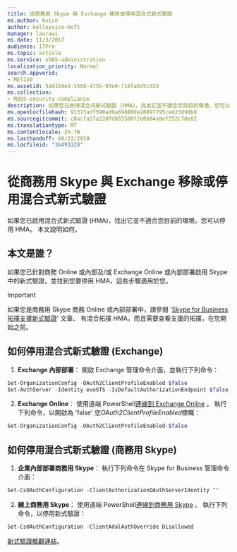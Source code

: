 ```yaml
---
title: 從商務用 Skype 與 Exchange 移除或停用混合式新式驗證
ms.author: kvice
author: kelleyvice-msft
manager: laurawi
ms.date: 11/3/2017
audience: ITPro
ms.topic: article
ms.service: o365-administration
localization_priority: Normal
search.appverid:
- MET150
ms.assetid: 5a91b9e3-1508-475b-93e0-710fa5d5cd2d
ms.collection:
- M365-security-compliance
description: 如果您已啟用混合式新式驗證 (HMA)，找出它並不適合您目前的環境，您可以停用 HMA。 本文說明如何。
ms.openlocfilehash: 91373adf590ad9a69880de20897795ced23d98b8
ms.sourcegitcommit: c8acfa57a22d7d055500f2e8b84a9ef252c70e82
ms.translationtype: MT
ms.contentlocale: zh-TW
ms.lasthandoff: 08/22/2019
ms.locfileid: "36493320"
---
```

# <a name="removing-or-disabling-hybrid-modern-authentication-from-skype-for-business-and-exchange"></a>從商務用 Skype 與 Exchange 移除或停用混合式新式驗證

如果您已啟用混合式新式驗證 (HMA)，找出它並不適合您目前的環境，您可以停用 HMA。 本文說明如何。
  
## <a name="who-is-this-article-for"></a>本文是誰？

如果您已針對商務 Online 或內部及/或 Exchange Online 或內部部署啟用 Skype 中的新式驗證，並找到您要停用 HMA，這些步驟適用於您。

> [!IMPORTANT]
> 如果您是商務用 Skype 商務 Online 或內部部署中，請參閱 '[Skype for Business 拓撲支援新式驗證](https://technet.microsoft.com/en-us/library/mt803262.aspx)' 文章、 有混合拓撲 HMA，而且需要查看支援的拓撲，在您開始之前。
  
## <a name="how-to-disable-hybrid-modern-authentication-exchange"></a>如何停用混合式新式驗證 (Exchange)

1. **Exchange 內部部署**： 開啟 Exchange 管理命令介面，並執行下列命令： 

```powershell
Set-OrganizationConfig -OAuth2ClientProfileEnabled $false
Set-AuthServer -Identity evoSTS -IsDefaultAuthorizationEndpoint $false
```

2. **Exchange Online**： 使用遠端 PowerShell[連線到 Exchange Online](https://docs.microsoft.com/en-us/powershell/exchange/exchange-online/connect-to-exchange-online-powershell/connect-to-exchange-online-powershell) 。 執行下列命令，以開啟為 'false' 您*OAuth2ClientProfileEnabled*標幟：

```powershell    
Set-OrganizationConfig -OAuth2ClientProfileEnabled:$false
```
    
## <a name="how-to-disable-hybrid-modern-authentication-skype-for-business"></a>如何停用混合式新式驗證 (商務用 Skype)

1. **企業內部部署商務用 Skype**： 執行下列命令在 Skype for Business 管理命令介面：

```powershell
Set-CsOAuthConfiguration -ClientAuthorizationOAuthServerIdentity ""
```

2. **線上商務用 Skype**： 使用遠端 PowerShell[連線到商務用 Skype](https://docs.microsoft.com/en-us/office365/enterprise/powershell/manage-skype-for-business-online-with-office-365-powershell) 。 執行下列命令，以停用新式驗證：

```powershell    
Set-CsOAuthConfiguration -ClientAdalAuthOverride Disallowed
```

[新式驗證概觀連結](hybrid-modern-auth-overview.md)。 
  

